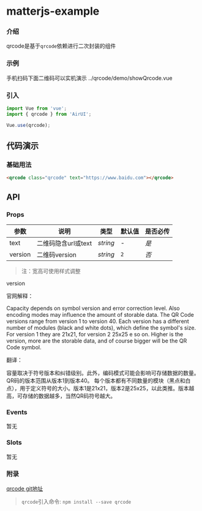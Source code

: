 # matterjs-example

### 介绍

qrcode是基于`qrcode`依赖进行二次封装的组件

### 示例
手机扫码下面二维码可以实机演示
<demo-code compact transform inline>../qrcode/demo/showQrcode.vue</demo-code>

### 引入

```js
import Vue from 'vue';
import { qrcode } from 'AirUI';

Vue.use(qrcode);
```

## 代码演示

### 基础用法

```html
<qrcode class="qrcode" text="https://www.baidu.com"></qrcode>
```

## API

### Props

| 参数          | 说明     | 类型     | 默认值    | 是否必传   |
| ------------- | -------- | -------- | --------- |--------- |
| text          | 二维码隐含url或text | _string_ | -         |_是_|
| version  | 二维码version | _string_ | `2`        |_否_|
>注：宽高可使用样式调整

version 

官网解释：

Capacity depends on symbol version and error correction level. Also encoding modes may influence the amount of storable data.
The QR Code versions range from version 1 to version 40.
Each version has a different number of modules (black and white dots), which define the symbol's size. For version 1 they are 21x21, for version 2 25x25 e so on. Higher is the version, more are the storable data, and of course bigger will be the QR Code symbol.

翻译：

容量取决于符号版本和纠错级别。此外，编码模式可能会影响可存储数据的数量。
QR码的版本范围从版本1到版本40。
每个版本都有不同数量的模块（黑点和白点），用于定义符号的大小。版本1是21x21，版本2是25x25，以此类推。版本越高，可存储的数据越多，当然QR码符号越大。

### Events

暂无

### Slots

暂无

### 附录

[qrcode git地址](https://github.com/soldair/node-qrcode)
>`qrcode`引入命令: `npm install --save qrcode`
